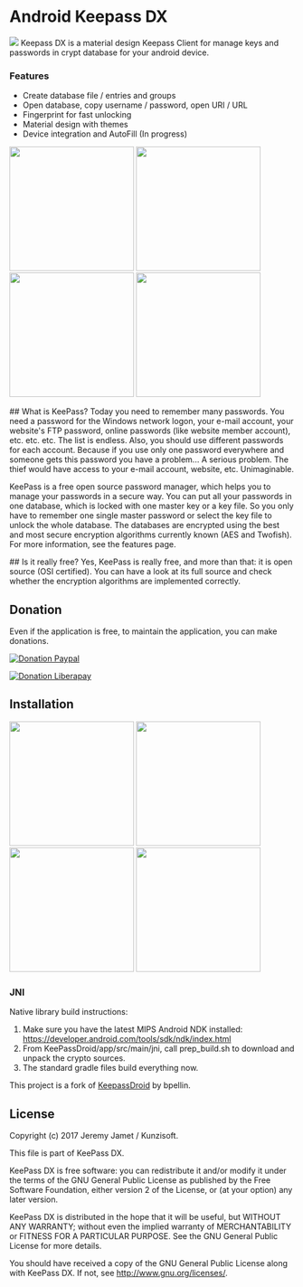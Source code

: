 # Android Keepass DX

<img src="https://raw.githubusercontent.com/Kunzisoft/KeePassDX/master/art/logo.png"> Keepass DX is a material design Keepass Client for manage keys and passwords in crypt database for your android device.

### Features
- Create database file / entries and groups
- Open database, copy username / password, open URI / URL
- Fingerprint for fast unlocking
- Material design with themes
- Device integration and AutoFill (In progress)

<img src="https://raw.githubusercontent.com/Kunzisoft/KeePassDX/master/art/screen0.jpg" width="220">
<img src="https://raw.githubusercontent.com/Kunzisoft/KeePassDX/master/art/screen1.jpg" width="220">
<img src="https://raw.githubusercontent.com/Kunzisoft/KeePassDX/master/art/screen2.jpg" width="220">
<img src="https://raw.githubusercontent.com/Kunzisoft/KeePassDX/master/art/screen3.jpg" width="220">

## What is KeePass?
Today you need to remember many passwords. You need a password for the Windows network logon, your e-mail account, your website's FTP password, online passwords (like website member account), etc. etc. etc. The list is endless. Also, you should use different passwords for each account. Because if you use only one password everywhere and someone gets this password you have a problem... A serious problem. The thief would have access to your e-mail account, website, etc. Unimaginable.

KeePass is a free open source password manager, which helps you to manage your passwords in a secure way. You can put all your passwords in one database, which is locked with one master key or a key file. So you only have to remember one single master password or select the key file to unlock the whole database. The databases are encrypted using the best and most secure encryption algorithms currently known (AES and Twofish). For more information, see the features page. 

## Is it really free?
Yes, KeePass is really free, and more than that: it is open source (OSI certified). You can have a look at its full source and check whether the encryption algorithms are implemented correctly.

## Donation

Even if the application is free, to maintain the application, you can make donations.

[![Donation Paypal](https://4.bp.blogspot.com/-ncaIbUGaHOk/WfhaThYUPGI/AAAAAAAAAVQ/_HidNgdB1q4DaC24ujaKNzH64KUUJiQewCLcBGAs/s1600/pay-with-paypal.png "")](https://www.paypal.com/cgi-bin/webscr?cmd=_s-xclick&hosted_button_id=KM6QMDAXZM3UU "Kunzisoft Paypal Donation")

[![Donation Liberapay](https://liberapay.com/assets/widgets/donate.svg "")](https://liberapay.com/Kunzisoft/donate "Kunzisoft Liberapay Donation")

## Installation


<img src="https://raw.githubusercontent.com/Kunzisoft/KeePassDX/master/art/screen4.jpg" width="220">
<img src="https://raw.githubusercontent.com/Kunzisoft/KeePassDX/master/art/screen5.jpg" width="220">
<img src="https://raw.githubusercontent.com/Kunzisoft/KeePassDX/master/art/screen6.jpg" width="220">
<img src="https://raw.githubusercontent.com/Kunzisoft/KeePassDX/master/art/screen7.jpg" width="220">

### JNI
Native library build instructions:
1. Make sure you have the latest MIPS Android NDK installed: 
   https://developer.android.com/tools/sdk/ndk/index.html
2. From KeePassDroid/app/src/main/jni, call prep_build.sh to download and unpack the crypto sources.
3. The standard gradle files build everything now.

This project is a fork of [KeepassDroid](https://github.com/bpellin/keepassdroid) by bpellin.

## License

 Copyright (c) 2017 Jeremy Jamet / Kunzisoft.

 This file is part of KeePass DX.

  KeePass DX is free software: you can redistribute it and/or modify
  it under the terms of the GNU General Public License as published by
  the Free Software Foundation, either version 2 of the License, or
  (at your option) any later version.

  KeePass DX is distributed in the hope that it will be useful,
  but WITHOUT ANY WARRANTY; without even the implied warranty of
  MERCHANTABILITY or FITNESS FOR A PARTICULAR PURPOSE.  See the
  GNU General Public License for more details.

  You should have received a copy of the GNU General Public License
  along with KeePass DX.  If not, see <http://www.gnu.org/licenses/>.
